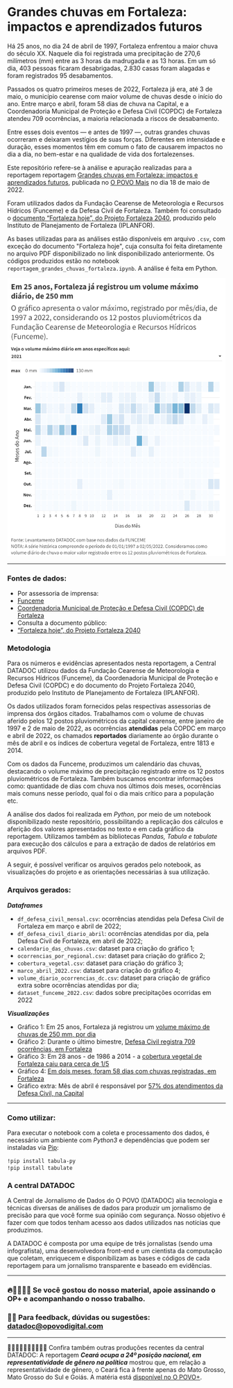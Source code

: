 # Grandes chuvas em Fortaleza: impactos e aprendizados futuros

Há 25 anos, no dia 24 de abril de 1997, Fortaleza enfrentou a maior chuva do século XX. Naquele dia foi registrada uma precipitação de 270,6 milímetros (mm) entre as 3 horas da madrugada e as 13 horas. Em um só dia, 403 pessoas ficaram desabrigadas, 2.830 casas foram alagadas e foram registrados 95 desabamentos.

Passados os quatro primeiros meses de 2022, Fortaleza já era, até 3 de maio, o município cearense com maior volume de chuvas desde o início do ano. Entre março e abril, foram 58 dias de chuva na Capital, e a Coordenadoria Municipal de Proteção e Defesa Civil (COPDC) de Fortaleza atendeu 709 ocorrências, a maioria relacionada a riscos de desabamento.

Entre esses dois eventos — e antes de 1997 —, outras grandes chuvas ocorreram e deixaram vestígios de suas forças. Diferentes em intensidade e duração, esses momentos têm em comum o fato de causarem impactos no dia a dia, no bem-estar e na qualidade de vida dos fortalezenses.

Este repositório refere-se à análise e apuração realizadas para a reportagem reportagem [Grandes chuvas em Fortaleza: impactos e aprendizados futuros](https://mais.opovo.com.br/reportagens-especiais/2022/05/18/grandes-chuvas-em-fortaleza-impactos-e-aprendizados-futuros.html), publicada no [O POVO Mais](https://mais.opovo.com.br/) no dia 18 de maio de 2022.

Foram utilizados dados da Fundação Cearense de Meteorologia e Recursos Hídricos (Funceme) e da Defesa Civil de Fortaleza. Também foi consultado o [documento “Fortaleza hoje”, do Projeto Fortaleza 2040](https://fortaleza2040.fortaleza.ce.gov.br/site/assets/revistas/i-mostra-virtual/index.html#page/58), produzido pelo Instituto de Planejamento de Fortaleza (IPLANFOR).

As bases utilizadas para as análises estão disponíveis em arquivo `.csv`, com exceção do documento "Fortaleza hoje", cuja consulta foi feita diretamente no arquivo PDF disponibilizado no link disponibilizado anteriormente. Os códigos produzidos estão no notebook `reportagem_grandes_chuvas_fortaleza.ipynb`. A análise é feita em Python.

![calendario_das_chuvas.png](imagem/calendario_das_chuvas.png)

---

### Fontes de dados:

- Por assessoria de imprensa:
- [Funceme](http://www.funceme.br/)
- [Coordenadoria Municipal de Proteção e Defesa Civil (COPDC) de Fortaleza](https://fortaleza.ce.gov.br/institucional/o-orgao)
- Consulta a documento público:
- [“Fortaleza hoje”, do Projeto Fortaleza 2040](https://fortaleza2040.fortaleza.ce.gov.br/site/assets/revistas/i-mostra-virtual/index.html#page/58)

### Metodologia

Para os números e evidências apresentados nesta reportagem, a Central DATADOC utilizou dados da Fundação Cearense de Meteorologia e Recursos Hídricos (Funceme), da Coordenadoria Municipal de Proteção e Defesa Civil (COPDC) e do documento do Projeto Fortaleza 2040, produzido pelo Instituto de Planejamento de Fortaleza (IPLANFOR).

Os dados utilizados foram fornecidos pelas respectivas assessorias de imprensa dos órgãos citados. Trabalhamos com o volume de chuvas aferido pelos 12 postos pluviométricos da capital cearense, entre janeiro de 1997 e 2 de maio de 2022, as ocorrências **atendidas** pela COPDC em março e abril de 2022, os chamados **reportados** diariamente ao órgão durante o mês de abril e os índices de cobertura vegetal de Fortaleza, entre 1813 e 2014.

Com os dados da Funceme, produzimos um calendário das chuvas, destacando o volume máximo de precipitação registrado entre os 12 postos pluviométricos de Fortaleza. Também buscamos encontrar informações como: quantidade de dias com chuva nos últimos dois meses, ocorrências mais comuns nesse período, qual foi o dia mais crítico para a população etc.

A análise dos dados foi realizada em *Python*, por meio de um notebook disponibilizado neste repositório, possibilitando a replicação dos cálculos e aferição dos valores apresentados no texto e em cada gráfico da reportagem. Utilizamos também as bibliotecas *Pandas, Tabula e tabulate* para execução dos cálculos e para a extração de dados de relatórios em arquivos PDF.

A seguir, é possível verificar os arquivos gerados pelo notebook, as visualizações do projeto e as orientações necessárias à sua utilização.

### Arquivos gerados:

***Dataframes***

- `df_defesa_civil_mensal.csv`: ocorrências atendidas pela Defesa Civil de Fortaleza em março e abril de 2022;
- `df_defesa_civil_diario_abril`: ocorrências atendidas por dia, pela Defesa Civil de Fortaleza, em abril de 2022;
- `calendario_das_chuvas.csv`: dataset para criação do gráfico 1;
- `ocorrencias_por_regional.csv`: dataset para criação do gráfico 2;
- `cobertura_vegetal.csv`: dataset para criação do gráfico 3;
- `marco_abril_2022.csv`: dataset para criação do gráfico 4;
- `volume_diario_ocorrencias_dc.csv`: dataset para criação de gráfico extra sobre ocorrências atendidas por dia;
- `dataset_funceme_2022.csv`: dados sobre precipitações ocorridas em 2022

***Visualizações***

- Gráfico 1: Em 25 anos, Fortaleza já registrou um [volume máximo de chuvas de 250 mm, por dia](https://public.flourish.studio/visualisation/9836820/)
- Gráfico 2: Durante o último bimestre, [Defesa Civil registra 709 ocorrências, em Fortaleza](https://public.flourish.studio/visualisation/9813294/)
- Gráfico 3: Em 28 anos - de 1986 a 2014 - a [cobertura vegetal de Fortaleza caiu para cerca de 1/5](https://public.flourish.studio/visualisation/9837909/)
- Gráfico 4: [Em dois meses, foram 58 dias com chuvas registradas, em Fortaleza](https://public.flourish.studio/visualisation/9836489/)
- Gráfico extra: Mês de abril é responsável por [57% dos atendimentos da Defesa Civil, na Capital](https://public.flourish.studio/visualisation/9837551/)

---

### Como utilizar:

Para executar o notebook com a coleta e processamento dos dados, é necessário um ambiente com *Python3* e dependências que podem ser instaladas via [Pip](https://pypi.org/project/pip/):

```
!pip install tabula-py
!pip install tabulate
```

### A central DATADOC

A Central de Jornalismo de Dados do O POVO (DATADOC) alia tecnologia e técnicas diversas de análises de dados para produzir um jornalismo de precisão para que você forme sua opinião com segurança. Nosso objetivo é fazer com que todos tenham acesso aos dados utilizados nas notícias que produzimos.

A DATADOC é composta por uma equipe de três jornalistas (sendo uma infografista), uma desenvolvedora front-end e um cientista da computação que coletam, enriquecem e disponibilizam as bases e códigos de cada reportagem para um jornalismo transparente e baseado em evidências.

---

### 🔥📰👩🏻‍💻 Se você gostou do nosso material, apoie assinando o OP+ e acompanhando o nosso trabalho.

### 📝📨 Para feedback, dúvidas ou sugestões: [datadoc@opovodigital.com](mailto:datadoc@opovodigital.com)

---

👩🏻👩🏼‍👩🏽👩🏾👩🏿 Confira também outras produções recentes da central DATADOC: A reportagem ***Ceará ocupa a 24º posição nacional, em representatividade de gênero na política*** mostrou que, em relação a representatividade de gênero, o Ceará fica à frente apenas do Mato Grosso, Mato Grosso do Sul e Goiás. A matéria está [disponível no O POVO+](https://bit.ly/38qHm11).